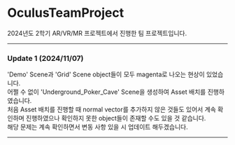 # OculusTeamProject
2024년도 2학기 AR/VR/MR 프로젝트에서 진행한 팀 프로젝트입니다.
____
### Update 1 (2024/11/07)

'Demo' Scene과 'Grid' Scene object들이 모두 magenta로 나오는 현상이 있었습니다.<br>
어쩔 수 없이 'Underground_Poker_Cave' Scene을 생성하여 Asset 배치를 진행하였습니다.<br>
처음 Asset 배치를 진행할 때 normal vector를 추가하지 않은 것들도 있어서 계속 확인하며 진행하였으나 확인하지 못한 object들이 존재할 수도 있을 것 같습니다.<br>
해당 문제는 계속 확인하면서 변동 사항 있을 시 업데이트 해두겠습니다.<br>
____
